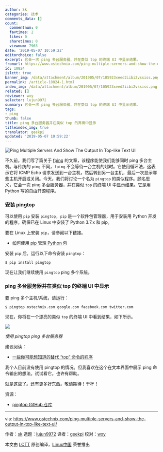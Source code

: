 ```yaml
---
author: Sk
categories: 技术
comments_data: []
count:
  commentnum: 0
  favtimes: 2
  likes: 0
  sharetimes: 0
  viewnum: 7963
date: '2019-05-07 10:59:22'
editorchoice: false
excerpt: 它会一次 ping 多台服务器，并在类似 top 的终端 UI 中显示结果。
fromurl: https://www.ostechnix.com/ping-multiple-servers-and-show-the-output-in-top-like-text-ui/
id: 10824
islctt: true
banner_img: /data/attachment/album/201905/07/105923xeed2iibi2vssiss.png
permalink: /article-10824-1.html
index_img: /data/attachment/album/201905/07/105923xeed2iibi2vssiss.png.thumb.jpg
related: []
reviewer: wxy
selector: lujun9972
summary: 它会一次 ping 多台服务器，并在类似 top 的终端 UI 中显示结果。
tags:
- ping
thumb: false
title: ping 多台服务器并在类似 top 的界面中显示
titleindex_img: true
translator: geekpi
updated: '2019-05-07 10:59:22'
---
```


![Ping Multiple Servers And Show The Output In Top-like Text UI](/data/attachment/album/201905/07/105923xeed2iibi2vssiss.png)


不久前，我们写了篇关于 [fping](https://www.ostechnix.com/ping-multiple-hosts-linux/) 的文章，该程序能使我们能够同时 ping 多台主机。与传统的 `ping` 不同，`fping` 不会等待一台主机的超时。它使用循环法，这表示它将 ICMP Echo 请求发送到一台主机，然后转到另一台主机，最后一次显示哪些主机开启或关闭。今天，我们将讨论一个名为 `pingtop` 的类似程序。顾名思义，它会一次 ping 多台服务器，并在类似 `top` 的终端 UI 中显示结果。它是用 Python 写的自由开源程序。


### 安装 pingtop


可以使用 `pip` 安装 `pingtop`，`pip` 是一个软件包管理器，用于安装用 Python 开发的程序。确保已在 Linux 中安装了 Python 3.7.x 和 pip。


要在 Linux 上安装 `pip`，请参阅以下链接。


* [如何使用 pip 管理 Python 包](/article-10110-1.html)


安装 `pip` 后，运行以下命令安装 `pingtop`：



```
$ pip install pingtop
```

现在让我们继续使用 `pingtop` ping 多个系统。


### ping 多台服务器并在类似 top 的终端 UI 中显示


要 ping 多个主机/系统，请运行：



```
$ pingtop ostechnix.com google.com facebook.com twitter.com
```

现在，你将在一个漂亮的类似 `top` 的终端 UI 中看到结果，如下所示。


![](/data/attachment/album/201905/07/105925l2z1n8cs6pr438dd.gif)


*使用 pingtop ping 多台服务器*


建议阅读：


* [一些你可能想知道的替代 “top” 命令的程序](https://www.ostechnix.com/some-alternatives-to-top-command-line-utility-you-might-want-to-know/)


我个人目前没有使用 pingtop 的情况。但我喜欢在这个在文本界面中展示 ping 命令输出的想法。试试看它，也许有帮助。


就是这些了。还有更多好东西。敬请期待！干杯！


资源：


* [pingtop GitHub 仓库](https://github.com/laixintao/pingtop)




---


via: <https://www.ostechnix.com/ping-multiple-servers-and-show-the-output-in-top-like-text-ui/>


作者：[sk](https://www.ostechnix.com/author/sk/) 选题：[lujun9972](https://github.com/lujun9972) 译者：[geekpi](https://github.com/geekpi) 校对：[wxy](https://github.com/wxy)


本文由 [LCTT](https://github.com/LCTT/TranslateProject) 原创编译，[Linux中国](https://linux.cn/) 荣誉推出